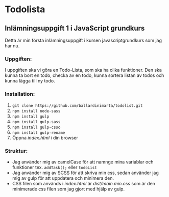 # Todolista #

**Inlämningsuppgift 1 i JavaScript grundkurs**
-----------
Detta är min första inlämningsuppgift i kursen javascriptgrundkurs som jag har nu. 

### Uppgiften: ###
I uppgiften ska vi göra en Todo-Lista, som ska ha olika funktioner.
Den ska kunna ta bort en todo, checka av en todo, kunna sortera listan av todos och kunna lägga till ny todo.


### Installation: ###

1. `git clone https://github.com/ballardinimarta/todolist.git`
2. `npm install node-sass`
3. `npm install gulp`
4. `npm install gulp-sass`
5. `npm install gulp-csso`
6. `npm install gulp-rename`
7. Öppna *index.html* i din browser

### Struktur: ###

* Jag använder mig av camelCase för att namnge mina variablar och funktioner tex. `addTask();` eller `todoList`
* Jag använder mig av SCSS för att skriva min css, sedan använder jag mig av gulp för att uppdatera och minimera den.
* CSS filen som används i *index.html* är *dist/main.min.css* som är den minimerade css filen som jag gjort med hjälp av gulp.

